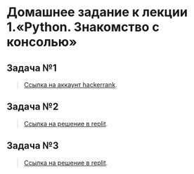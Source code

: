 # Домашнее задание к лекции 1.«Python. Знакомство с консолью»

## Задача №1
> [Ссылка на аккаунт hackerrank](https://www.hackerrank.com/alsok).

## Задача №2
> [Ссылка на решение в replit](https://replit.com/@Alvsok/Task2).

## Задача №3
> [Ссылка на решение в replit](https://replit.com/@Alvsok/Task3).
